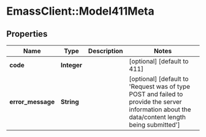 # EmassClient::Model411Meta

## Properties
Name | Type | Description | Notes
------------ | ------------- | ------------- | -------------
**code** | **Integer** |  | [optional] [default to 411]
**error_message** | **String** |  | [optional] [default to &#x27;Request was of type POST and failed to provide the server information about the data/content length being submitted&#x27;]

